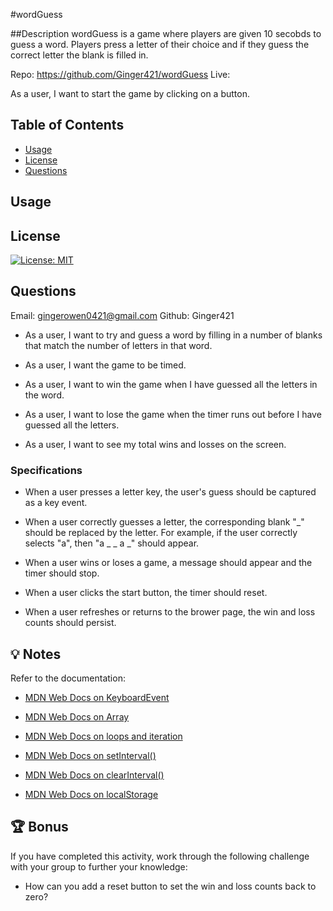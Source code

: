 #wordGuess

##Description
wordGuess is a game where players are given 10 secobds to guess a word. Players press a letter of their choice and if they guess the correct letter the blank is filled in. 

Repo: https://github.com/Ginger421/wordGuess
Live:

 As a user, I want to start the game by clicking on a button. 

## Table of Contents
* [Usage](#usage)
* [License](#license)
* [Questions](#questions)

## Usage

## License 
[![License: MIT](https://img.shields.io/badge/License-MIT-yellow.svg)](https://opensource.org/licenses/MIT)

## Questions
Email: gingerowen0421@gmail.com
Github: Ginger421

* As a user, I want to try and guess a word by filling in a number of blanks that match the number of letters in that word.

* As a user, I want the game to be timed. 

* As a user, I want to win the game when I have guessed all the letters in the word.

* As a user, I want to lose the game when the timer runs out before I have guessed all the letters.

* As a user, I want to see my total wins and losses on the screen. 

### Specifications

* When a user presses a letter key, the user's guess should be captured as a key event.

* When a user correctly guesses a letter, the corresponding blank "_" should be replaced by the letter. For example, if the user correctly selects "a", then "a _ _ a _" should appear. 

* When a user wins or loses a game, a message should appear and the timer should stop. 

* When a user clicks the start button, the timer should reset. 

* When a user refreshes or returns to the brower page, the win and loss counts should persist.

## 💡 Notes

Refer to the documentation:

* [MDN Web Docs on KeyboardEvent](https://developer.mozilla.org/en-US/docs/Web/API/KeyboardEvent)

* [MDN Web Docs on Array](https://developer.mozilla.org/en-US/docs/Web/JavaScript/Reference/Global_Objects/Array)

* [MDN Web Docs on loops and iteration](https://developer.mozilla.org/en-US/docs/Web/JavaScript/Guide/Loops_and_iteration)

* [MDN Web Docs on setInterval()](https://developer.mozilla.org/en-US/docs/Web/API/WindowOrWorkerGlobalScope/setInterval)

* [MDN Web Docs on clearInterval()](https://developer.mozilla.org/en-US/docs/Web/API/WindowOrWorkerGlobalScope/clearInterval)

* [MDN Web Docs on localStorage](https://developer.mozilla.org/en-US/docs/Web/API/Window/localStorage)

## 🏆 Bonus

If you have completed this activity, work through the following challenge with your group to further your knowledge:

* How can you add a reset button to set the win and loss counts back to zero? 
